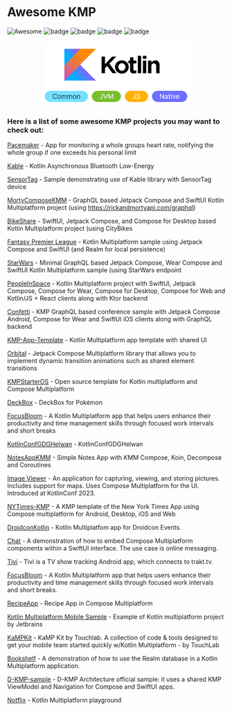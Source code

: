 # Awesome KMP
![Awesome](https://cdn.rawgit.com/sindresorhus/awesome/d7305f38d29fed78fa85652e3a63e154dd8e8829/media/badge.svg)
![badge][badge-android]
![badge][badge-ios]
![badge][badge-js]
![badge][badge-mac]

<p align="center">
  <img  src="logo.png">
</p>

### Here is a list of some awesome KMP projects you may want to check out:

[Pacemaker](https://github.com/sellmair/pacemaker) - App for monitoring a whole groups heart rate, notifying the whole group if one exceeds his personal limit

[Kable](https://github.com/JuulLabs/kable) - Kotlin Asynchronous Bluetooth Low-Energy

[SensorTag](https://github.com/JuulLabs/sensortag) - Sample demonstrating use of Kable library with SensorTag device

[MortyComposeKMM](https://github.com/joreilly/MortyComposeKMM) - GraphQL based Jetpack Compose and SwiftUI Kotlin Multiplatform project (using https://rickandmortyapi.com/graphql)

[BikeShare](https://github.com/joreilly/BikeShare) - SwiftUI, Jetpack Compose, and Compose for Desktop based Kotlin Multiplatform project (using CityBikes

[Fantasy Premier League](https://github.com/joreilly/FantasyPremierLeague) - Kotlin Multiplatform sample using Jetpack Compose and SwiftUI (and Realm for local persistence)

[StarWars](https://github.com/joreilly/StarWars) - Minimal GraphQL based Jetpack Compose, Wear Compose and SwiftUI Kotlin Multiplatform sample (using StarWars endpoint

[PeopleInSpace](https://github.com/joreilly/PeopleInSpace) - Kotlin Multiplatform project with SwiftUI, Jetpack Compose, Compose for Wear, Compose for Desktop, Compose for Web and Kotlin/JS + React clients along with Ktor backend

[Confetti](https://github.com/joreilly/Confetti) - KMP GraphQL based conference sample with Jetpack Compose Android, Compose for Wear and SwiftUI iOS clients along with GraphQL backend

[KMP-App-Template](https://github.com/Kotlin/KMP-App-Template) - Kotlin Multiplatform app template with shared UI

[Orbital](https://github.com/skydoves/Orbital) - Jetpack Compose Multiplatform library that allows you to implement dynamic transition animations such as shared element transitions

[KMPStarterOS](https://github.com/AppKickstarter/KMPStarterOS) - Open source template for Kotlin multiplatform and Compose Multiplatform

[DeckBox](https://github.com/r0adkll/DeckBox) - DeckBox for Pokémon

[FocusBloom](https://github.com/JoelKanyi/FocusBloom) - A Kotlin Multiplatform app that helps users enhance their productivity and time management skills through focused work intervals and short breaks

[KotlinConfGDGHelwan](https://github.com/qamarelsafadi/KotlinConfGDGHelwan) - KotlinConfGDGHelwan

[NotesAppKMM](https://github.com/kamathis4/NotesAppKMM) - Simple Notes App with KMM Compose, Koin, Decompose and Coroutines

[Image Viewer](https://github.com/JetBrains/compose-multiplatform/tree/master/examples/imageviewer) - An application for capturing, viewing, and storing pictures. Includes support for maps. Uses Compose Multiplatform for the UI. Introduced at KotlinConf 2023.

[NYTimes-KMP](https://github.com/xxfast/NYTimes-KMP) - A KMP template of the New York Times App using Compose multiplatform for Android, Desktop, iOS and Web

[DroidconKotlin](https://github.com/touchlab/DroidconKotlin) - Kotlin Multiplatfom app for Droidcon Events.


[Chat](https://github.com/JetBrains/compose-multiplatform/tree/master/examples/chat) - A demonstration of how to embed Compose Multiplatform components within a SwiftUI interface. The use case is online messaging.

[Tivi](https://github.com/chrisbanes/tivi) - Tivi is a TV show tracking Android app, which connects to trakt.tv.

[FocusBloom](https://github.com/JoelKanyi/FocusBloom) - A Kotlin Multiplatform app that helps users enhance their productivity and time management skills through focused work intervals and short breaks.

[RecipeApp](https://github.com/SEAbdulbasit/recipe-app) - Recipe App in Compose Multiplatform

[Kotlin Multiplatform Mobile Sample](https://github.com/Kotlin/kmm-basic-sample) - Example of Kotlin multiplatform project by Jetbrains



[KaMPKit](https://github.com/touchlab/KaMPKit) - KaMP Kit by Touchlab. A collection of code & tools designed to get your mobile team started quickly w/Kotlin Multiplatform - by TouchLab

[Bookshelf](https://github.com/realm/realm-kotlin-samples/tree/main/Bookshelf) - A demonstration of how to use the Realm database in a Kotlin Multiplatform application.

[D-KMP-sample](https://github.com/dbaroncelli/D-KMP-sample) - D-KMP Architecture official sample: it uses a shared KMP ViewModel and Navigation for Compose and SwiftUI apps.

[Notflix](https://github.com/VictorKabata/Notflix) - Kotlin Multiplatform playground


[badge-android]: http://img.shields.io/badge/platform-android-6EDB8D.svg?style=flat
[badge-ios]: http://img.shields.io/badge/platform-ios-CDCDCD.svg?style=flat
[badge-js]: http://img.shields.io/badge/platform-js-F8DB5D.svg?style=flat
[badge-jvm]: http://img.shields.io/badge/platform-jvm-DB413D.svg?style=flat
[badge-linux]: http://img.shields.io/badge/platform-linux-2D3F6C.svg?style=flat
[badge-mac]: http://img.shields.io/badge/platform-macos-111111.svg?style=flat
[badge-tvos]: http://img.shields.io/badge/platform-tvos-808080.svg?style=flat
[badge-wasm]: https://img.shields.io/badge/platform-wasm-624FE8.svg?style=flat
[badge-watchos]: http://img.shields.io/badge/platform-watchos-C0C0C0.svg?style=flat
[badge-windows]: http://img.shields.io/badge/platform-windows-4D76CD.svg?style=flat